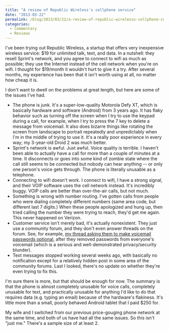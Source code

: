 ```yaml
---
title: "A review of Republic Wireless's cellphone service"
date: "2013-03-22"
permalink: /blog/2013/03/22/a-review-of-republic-wirelesss-cellphone-cervice/
categories:
  - Commentary
  - Reviews
---
```

I've been trying out Republic Wireless, a startup that offers very inexpensive wireless service: $19 for unlimited talk, text, and data. In a nutshell: they resell Sprint's network, and you agree to connect to wifi as much as possible; they use the Internet instead of the cell network when you're on wifi. I thought for $19/month it wouldn't hurt to give it a try. After several months, my experience has been that it isn't worth using at all, no matter how cheap it is.

I don't want to dwell on the problems at great length, but here are some of the issues I've had.

*   The phone is junk. It's a super-low-quality Motorola Defy XT, which is basically hardware and software (Android) from 3 years ago. It has flaky behavior such as turning off the screen when I try to use the keypad during a call, for example, when I try to press the 7 key to delete a message from voicemail. It also does bizarre things like rotating the screen from landscape to portrait repeatedly and unpredictably when I'm in the middle of trying to use it. It's a really poor experience in every way; my 3-year-old Droid 2 was much better.
*   Sprint's network is awful. Just awful. Voice quality is terrible. I haven't been able to actually have a call for more than a couple of minutes at a time. It disconnects or goes into some kind of zombie state where the call still seems to be connected but nobody can hear anything -- or only one person's voice gets through. The phone is literally unusable as a telephone.
*   Connecting to wifi doesn't work. I connect to wifi, I have a strong signal, and their VOIP software uses the cell network instead. It's incredibly buggy. VOIP calls are better than over-the-air calls, but not much.
*   Something is wrong with number routing. I've gotten calls from people who were dialing completely different numbers (same area code, but different last 7 digits.) When these people apologized and hung up, then tried calling the number they were trying to reach, they'd get me again. This never happened on Verizon.
*   Customer service isn't merely bad, it's actually nonexistent. They just use a community forum, and they don't even answer threads on the forum. See, for example, [my thread asking them to make voicemail passwords optional][1], after they removed passwords from everyone's voicemail (which is a serious and well-demonstrated privacy/security blunder).
*   Text messages stopped working several weeks ago, with basically no notification except for a relatively hidden post in some area of the community forums. Last I looked, there's no update on whether they're even trying to fix this.

I'm sure there is more, but that should be enough for now. The summary is that the phone is almost completely unusable for voice calls, completely unusable for text, and practically unusable for anything I'd like to do that requires data (e.g. typing an email) because of the hardware's flakiness. It's little more than a small, poorly behaved Android tablet that I paid $250 for.

My wife and I switched from our previous price-gouging phone network at the same time, and both of us have had all the same issues. So this isn't "just me." There's a sample size of at least 2.

 [1]: https://community.republicwireless.com/message/63090
